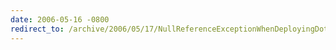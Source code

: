 ```yaml
---
date: 2006-05-16 -0800
redirect_to: /archive/2006/05/17/NullReferenceExceptionWhenDeployingDotNetNukeCouldBeAnObjectQualifierDiscrepancy.aspx/
---
```

